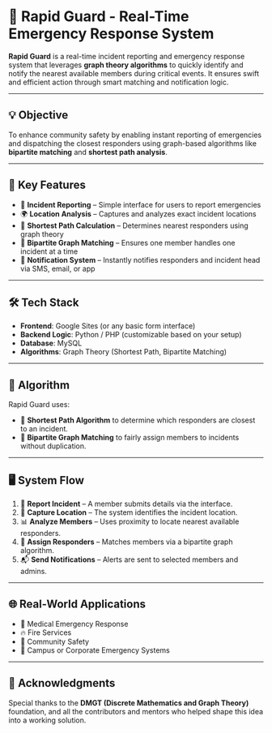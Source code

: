 # 🚨 Rapid Guard - Real-Time Emergency Response System

**Rapid Guard** is a real-time incident reporting and emergency response system that leverages **graph theory algorithms** to quickly identify and notify the nearest available members during critical events. It ensures swift and efficient action through smart matching and notification logic.

---

## 💡 Objective

To enhance community safety by enabling instant reporting of emergencies and dispatching the closest responders using graph-based algorithms like **bipartite matching** and **shortest path analysis**.

---

## 🚀 Key Features

- 📝 **Incident Reporting** – Simple interface for users to report emergencies
- 🌍 **Location Analysis** – Captures and analyzes exact incident locations
- 🧭 **Shortest Path Calculation** – Determines nearest responders using graph theory
- 🔄 **Bipartite Graph Matching** – Ensures one member handles one incident at a time
- 📣 **Notification System** – Instantly notifies responders and incident head via SMS, email, or app

---

## 🛠️ Tech Stack

- **Frontend**: Google Sites (or any basic form interface)
- **Backend Logic**: Python / PHP (customizable based on your setup)
- **Database**: MySQL
- **Algorithms**: Graph Theory (Shortest Path, Bipartite Matching)

---

## 🧠 Algorithm

Rapid Guard uses:
- 📌 **Shortest Path Algorithm** to determine which responders are closest to an incident.
- 🔗 **Bipartite Graph Matching** to fairly assign members to incidents without duplication.

---

## 🖥️ System Flow

1. 🚨 **Report Incident** – A member submits details via the interface.
2. 📍 **Capture Location** – The system identifies the incident location.
3. 📊 **Analyze Members** – Uses proximity to locate nearest available responders.
4. 👥 **Assign Responders** – Matches members via a bipartite graph algorithm.
5. 📬 **Send Notifications** – Alerts are sent to selected members and admins.

---

## 🌐 Real-World Applications

- 🏥 Medical Emergency Response
- 🔥 Fire Services
- 🚓 Community Safety
- 🚨 Campus or Corporate Emergency Systems

---


## 🙌 Acknowledgments

Special thanks to the **DMGT (Discrete Mathematics and Graph Theory)** foundation, and all the contributors and mentors who helped shape this idea into a working solution.

